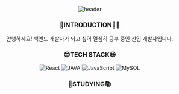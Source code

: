 <div align="center">

![header](https://capsule-render.vercel.app/api?type=rounded&text=welcome%20to%20my%20world!&color=auto)

### 🤗INTRODUCTION🧚‍♀️
안녕하세요! 백엔드 개발자가 되고 싶어 열심히 공부 중인 신입 개발자입니다.

### 😎TECH STACK😆
![React](https://img.shields.io/badge/React-61DAFB?style=flat&logo=React&logoColor=white)
![JAVA](https://img.shields.io/badge/Java-6FF7800?style=flat&logo=JAVA&logoColor=white)
![JavaScript](https://img.shields.io/badge/JavaScript-F7DF1E?style=flat&logo=JavaScript&logoColor=white)
![MySQL](https://img.shields.io/badge/MySQL-4479A1?style=flat&logo=MySQL&logoColor=white)

### 📖STUDYING📚

</div>
